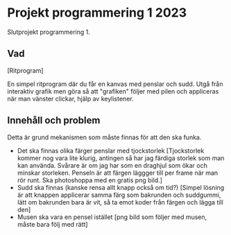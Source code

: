 # Projekt programmering 1 2023

Slutprojekt programmering 1.

## Vad
[Ritprogram]

En simpel ritprogram där du får en kanvas med penslar och sudd.
Utgå från interaktiv grafik men göra så att "grafiken" följer med pilen och appliceras när man vänster clickar, hjälp av keylistener.



## Innehåll och problem

Detta är grund mekanismen som måste finnas för att den ska funka.

* Det ska finnas olika färger penslar med tjockstorlek [Tjockstorlek kommer nog vara lite klurig, antingen så har jag färdiga storlek som man kan använda. Svårare är om jag har som en draghjul som ökar och minskar storleken. Penseln är att färgen läggger till per frame när man rör runt. Ska photoshoppa med en gratis png bild.]
* Sudd ska finnas (kanske rensa allt knapp också om tid?) [Simpel lösning är att knappen applicerar samma färg som bakrunden och suddgummi, lätt om bakrunden bara är vit, så ta emot koder från färgen och lägga till den]
* Musen ska vara en pensel istället [png bild som följer med musen, måste bara följ med rätt]




